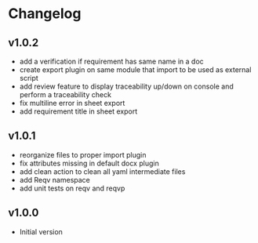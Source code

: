 # Changelog

## v1.0.2

- add a verification if requirement has same name in a doc
- create export plugin on same module that import to be used as external script
- add review feature to display traceability up/down on console and perform a traceability check
- fix multiline error in sheet export
- add requirement title in sheet export

## v1.0.1

- reorganize files to proper import plugin
- fix attributes missing in default docx plugin
- add clean action to clean all yaml intermediate files
- add Reqv namespace
- add unit tests on reqv and reqvp

## v1.0.0

- Initial version
